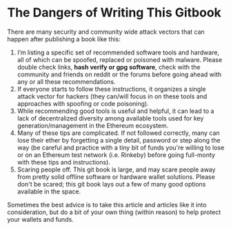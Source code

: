 # The Dangers of Writing This Gitbook

There are many security and community wide attack vectors that can happen after publishing a book like this:

1. I’m listing a specific set of recommended software tools and hardware, all of which can be spoofed, replaced or poisoned with malware. Please double check links, **hash verify or gpg software**, check with the community and friends on reddit or the forums before going ahead with any or all these recommendations.
2. If everyone starts to follow these instructions, it organizes a single attack vector for hackers (they can/will focus in on these tools and approaches with spoofing or code poisoning).
3. While recommending good tools is useful and helpful, it can lead to a lack of decentralized diversity among available tools used for key generation/management in the Ethereum ecosystem.
4. Many of these tips are complicated. If not followed correctly, many can lose their ether by forgetting a single detail, password or step along the way (be careful and practice with a  tiny bit of funds you're willing to lose or on an Ethereum test network (i.e. Rinkeby) before going full-monty with these tips and instructions).
5. Scaring people off. This git book is large, and may scare people away from pretty solid offline software or hardware wallet solutions. Please don't be scared; this git book lays out a few of many good options available in the space.

Sometimes the best advice is to take this article and articles like it into consideration, but do a bit of your own thing (within reason) to help protect your wallets and funds.